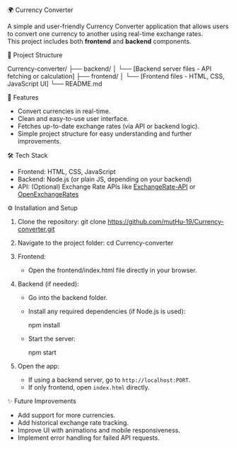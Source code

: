 🌍 Currency Converter

A simple and user-friendly Currency Converter application that allows users to convert one currency to another using real-time exchange rates.  
This project includes both **frontend** and **backend** components.

📂 Project Structure

Currency-converter/
├── backend/
│   └── [Backend server files - API fetching or calculation]
├── frontend/
│   └── [Frontend files - HTML, CSS, JavaScript UI]
└── README.md

🚀 Features

- Convert currencies in real-time.
- Clean and easy-to-use user interface.
- Fetches up-to-date exchange rates (via API or backend logic).
- Simple project structure for easy understanding and further improvements.

🛠️ Tech Stack

- Frontend: HTML, CSS, JavaScript
- Backend: Node.js (or plain JS, depending on your backend)
- API: (Optional) Exchange Rate APIs like [ExchangeRate-API](https://www.exchangerate-api.com/) or [OpenExchangeRates](https://openexchangerates.org/)

⚙️ Installation and Setup

1. Clone the repository:
   git clone https://github.com/mutHu-19/Currency-converter.git

2. Navigate to the project folder:
   cd Currency-converter

3. Frontend:
   - Open the frontend/index.html file directly in your browser.

4. Backend (if needed):
   - Go into the backend folder.
   - Install any required dependencies (if Node.js is used):

     npm install

   - Start the server:

     npm start


5. Open the app:
   - If using a backend server, go to `http://localhost:PORT`.
   - If only frontend, open `index.html` directly.


✨ Future Improvements

- Add support for more currencies.
- Add historical exchange rate tracking.
- Improve UI with animations and mobile responsiveness.
- Implement error handling for failed API requests.

